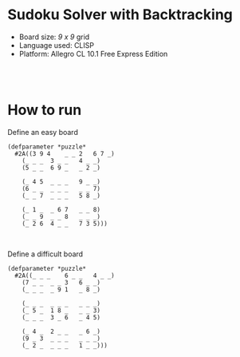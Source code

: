 # Sudoku Solver with Backtracking
* Board size: *9 x 9* grid 
* Language used: CLISP
* Platform: Allegro CL 10.1 Free Express Edition

<br/>
<br/>

# How to run
Define an easy board
```
(defparameter *puzzle*
  #2A((3 9 4	_ _ 2	6 7 _)
  	(_ _ _	3 _ _	4 _ _)
  	(5 _ _	6 9 _	_ 2 _)
    
  	(_ 4 5	_ _ _	9 _ _)
  	(6 _ _	_ _ _	_ _ 7)
  	(_ _ 7	_ _ _	5 8 _)
    
  	(_ 1 _	_ 6 7	_ _ 8)
  	(_ _ 9	_ _ 8	_ _ _)
  	(_ 2 6	4 _ _	7 3 5)))
```

<br/>

Define a difficult board
```
(defparameter *puzzle*
  #2A((_ _ _	6 _ _	4 _ _)
  	(7 _ _	_ _ 3	6 _ _)
  	(_ _ _	_ 9 1	_ 8 _)
    
  	(_ _ _	_ _ _	_ _ _)
  	(_ 5 _	1 8 _	_ _ 3)
  	(_ _ _	3 _ 6	_ 4 5)
    
  	(_ 4 _	2 _ _	_ 6 _)
  	(9 _ 3	_ _ _	_ _ _)
  	(_ 2 _	_ _ _	1 _ _)))
```
